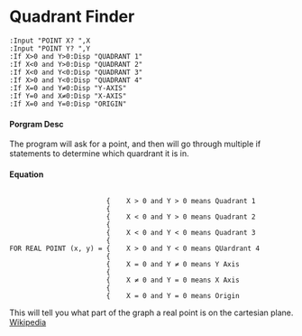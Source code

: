 # Quadrant Finder

```
:Input "POINT X? ",X
:Input "POINT Y? ",Y
:If X>0 and Y>0:Disp "QUADRANT 1"
:If X<0 and Y>0:Disp "QUADRANT 2"
:If X<0 and Y<0:Disp "QUADRANT 3"
:If X>0 and Y<0:Disp "QUADRANT 4"
:If X=0 and Y≠0:Disp "Y-AXIS"
:If Y=0 and X≠0:Disp "X-AXIS"
:If X=0 and Y=0:Disp "ORIGIN"
```

#### Porgram Desc

The program will ask for a point, and then will go through multiple if statements to determine which quardrant it is in.

#### Equation

```

                        {    X > 0 and Y > 0 means Quadrant 1
                        {
                        {    X < 0 and Y > 0 means Quadrant 2
                        {
                        {    X < 0 and Y < 0 means Quadrant 3
                        {
FOR REAL POINT (x, y) = {    X > 0 and Y < 0 means QUardrant 4
                        {
                        {    X = 0 and Y ≠ 0 means Y Axis
                        {
                        {    X ≠ 0 and Y = 0 means X Axis
                        {
                        {    X = 0 and Y = 0 means Origin
```

This will tell you what part of the graph a real point is on the cartesian plane. [Wikipedia](https://en.wikipedia.org/wiki/Cartesian_coordinate_system)